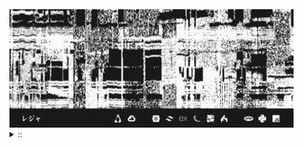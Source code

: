 <img src="./banner.png">
<details><summary> :: </summary>
<!--START_SECTION:waka-->

```
From: 09 August 2024 - To: 02 March 2025

Total Time: 1,119 hrs 13 mins

Python                     329 hrs 4 mins  ///////------------------   27.08 %
PHP                        189 hrs 7 mins  ////---------------------   15.56 %
Markdown                   163 hrs 23 mins ///----------------------   13.45 %
Other                      95 hrs 56 mins  //-----------------------   07.90 %
```

<!--END_SECTION:waka-->
</details>
